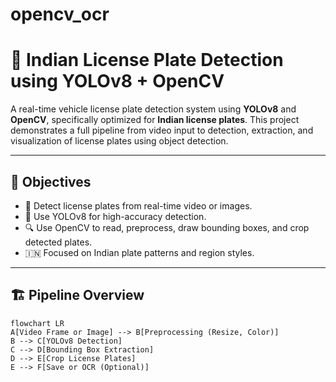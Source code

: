 # opencv_ocr

# 🚗 Indian License Plate Detection using YOLOv8 + OpenCV

A real-time vehicle license plate detection system using **YOLOv8** and **OpenCV**, specifically optimized for **Indian license plates**. This project demonstrates a full pipeline from video input to detection, extraction, and visualization of license plates using object detection.

---

## 🎯 Objectives

- 🎥 Detect license plates from real-time video or images.
- 🧠 Use YOLOv8 for high-accuracy detection.
- 🔍 Use OpenCV to read, preprocess, draw bounding boxes, and crop detected plates.
- 🇮🇳 Focused on Indian plate patterns and region styles.

---

## 🏗️ Pipeline Overview

```mermaid
flowchart LR
A[Video Frame or Image] --> B[Preprocessing (Resize, Color)]
B --> C[YOLOv8 Detection]
C --> D[Bounding Box Extraction]
D --> E[Crop License Plates]
E --> F[Save or OCR (Optional)]
